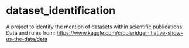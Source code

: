 # dataset_identification
A project to identify the mention of datasets within scientific publications. Data and rules from: https://www.kaggle.com/c/coleridgeinitiative-show-us-the-data/data
